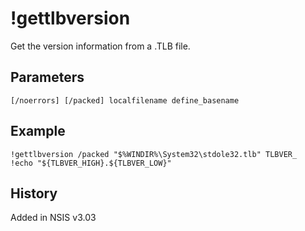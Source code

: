 # !gettlbversion

Get the version information from a .TLB file.

## Parameters

    [/noerrors] [/packed] localfilename define_basename

## Example

    !gettlbversion /packed "$%WINDIR%\System32\stdole32.tlb" TLBVER_
    !echo "${TLBVER_HIGH}.${TLBVER_LOW}"

## History

Added in NSIS v3.03
